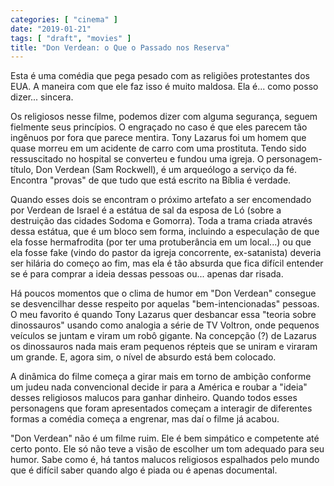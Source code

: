 ```yaml
---
categories: [ "cinema" ]
date: "2019-01-21"
tags: [ "draft", "movies" ]
title: "Don Verdean: o Que o Passado nos Reserva"
---
```

Esta é uma comédia que pega pesado com as religiões protestantes dos
EUA. A maneira com que ele faz isso é muito maldosa. Ela é... como
posso dizer... sincera.

Os religiosos nesse filme, podemos dizer com alguma segurança, seguem
fielmente seus princípios. O engraçado no caso é que eles parecem tão
ingênuos por fora que parece mentira. Tony Lazarus foi um homem que quase
morreu em um acidente de carro com uma prostituta. Tendo sido ressuscitado
no hospital se converteu e fundou uma igreja. O personagem-título, Don
Verdean (Sam Rockwell), é um arqueólogo a serviço da fé. Encontra
"provas" de que tudo que está escrito na Bíblia é verdade.

Quando esses dois se encontram o próximo artefato a ser encomendado
por Verdean de Israel é a estátua de sal da esposa de Ló (sobre a
destruição das cidades Sodoma e Gomorra). Toda a trama criada através
dessa estátua, que é um bloco sem forma, incluindo a especulação de
que ela fosse hermafrodita (por ter uma protuberância em um local...) ou
que ela fosse fake (vindo do pastor da igreja concorrente, ex-satanista)
deveria ser hilária do começo ao fim, mas ela é tão absurda que fica
difícil entender se é para comprar a ideia dessas pessoas ou... apenas
dar risada.

Há poucos momentos que o clima de humor em "Don Verdean" consegue se
desvencilhar desse respeito por aquelas "bem-intencionadas" pessoas. O
meu favorito é quando Tony Lazarus quer desbancar essa "teoria sobre
dinossauros" usando como analogia a série de TV Voltron, onde pequenos
veículos se juntam e viram um robô gigante. Na concepção (?) de
Lazarus os dinossauros nada mais eram pequenos répteis que se uniram e
viraram um grande. E, agora sim, o nível de absurdo está bem colocado.

A dinâmica do filme começa a girar mais em torno de ambição conforme
um judeu nada convencional decide ir para a América e roubar a "ideia"
desses religiosos malucos para ganhar dinheiro. Quando todos esses
personagens que foram apresentados começam a interagir de diferentes
formas a comédia começa a engrenar, mas daí o filme já acabou.

"Don Verdean" não é um filme ruim. Ele é bem simpático e competente
até certo ponto. Ele só não teve a visão de escolher um tom adequado
para seu humor. Sabe como é, há tantos malucos religiosos espalhados
pelo mundo que é difícil saber quando algo é piada ou é apenas
documental.
